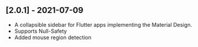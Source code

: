 ## [2.0.1] - 2021-07-09

* A collapsible sidebar for Flutter apps implementing the Material Design.
* Supports Null-Safety
* Added mouse region detection
